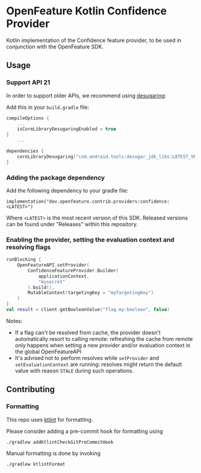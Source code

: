 # OpenFeature Kotlin Confidence Provider

Kotlin implementation of the Confidence feature provider, to be used in conjunction with the OpenFeature SDK.

## Usage

### Support API 21

In order to support older APIs, we recommend using [desugaring](https://developer.android.com/studio/write/java8-support-table):

Add this in your `build.gradle` file:

```kotlin
compileOptions {
    ...
    isCoreLibraryDesugaringEnabled = true
}
    ...

dependencies {
    coreLibraryDesugaring("com.android.tools:desugar_jdk_libs:LATEST_VERSION")
}
```

### Adding the package dependency

Add the following dependency to your gradle file:
```
implementation("dev.openfeature.contrib.providers:confidence:<LATEST>")
```

Where `<LATEST>` is the most recent version of this SDK. Released versions can be found under "Releases" within this repository.


### Enabling the provider, setting the evaluation context and resolving flags

```kotlin
runBlocking {
    OpenFeatureAPI.setProvider(
        ConfidenceFeatureProvider.Builder(
            applicationContext,
            "mysecret"
        ).build(),
        MutableContext(targetingKey = "myTargetingKey")
    )
}
val result = client.getBooleanValue("flag.my-boolean", false)
```

Notes:
- If a flag can't be resolved from cache, the provider doesn't automatically resort to calling remote: refreshing the cache from remote only happens when setting a new provider and/or evaluation context in the global OpenFeatureAPI
- It's advised not to perform resolves while `setProvider` and `setEvaluationContext` are running: resolves might return the default value with reason `STALE` during such operations.

## Contributing

### Formatting

This repo uses [ktlint](https://github.com/JLLeitschuh/ktlint-gradle) for formatting.

Please consider adding a pre-commit hook for formatting using

```
./gradlew addKtlintCheckGitPreCommitHook
```
Manual formatting is done by invoking
```
./gradlew ktlintFormat
```
